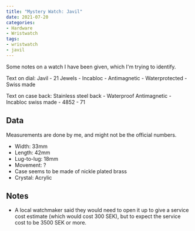 ```yaml
---
title: "Mystery Watch: Javil"
date: 2021-07-20
categories:
- Hardware
- Wristwatch
tags:
- wristwatch
- javil
---
```


Some notes on a watch I have been given, which I'm trying to identify.

Text on dial: Javil - 21 Jewels - Incabloc - Antimagnetic - Waterprotected - Swiss made

Text on case back: Stainless steel back - Waterproof Antimagnetic - Incabloc swiss made - 4852 - 71

## Data

Measurements are done by me, and might not be the official numbers.

* Width: 33mm
* Length: 42mm
* Lug-to-lug: 18mm
* Movement: ?
* Case seems to be made of nickle plated brass
* Crystal: Acrylic

## Notes

* A local watchmaker said they would need to open it up to give a service cost estimate (which would cost 300 SEK), but to expect the service cost to be 3500 SEK or more.
